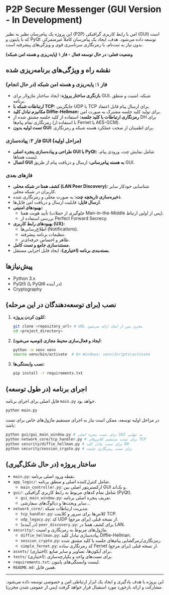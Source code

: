 # P2P Secure Messenger (GUI Version - In Development)

این پروژه یک پیام‌رسان نظیر به نظیر (P2P) امن با رابط کاربری گرافیکی (GUI) است که با پایتون و PyQt توسعه داده می‌شود.
هدف، ایجاد یک پیام‌رسان کاملاً غیرمتمرکز، بدون نیاز به ثبت‌نام، با رمزنگاری سرتاسری قوی و ویژگی‌های پیشرفته است.

**وضعیت فعلی: در حال توسعه فعال - فاز ۱ (پایه‌ریزی و هسته امن شبکه)**

## نقشه راه و ویژگی‌های برنامه‌ریزی شده

### فاز ۱: پایه‌ریزی و هسته امن شبکه (در حال انجام)
*   **بازنگری ساختار پروژه:** ایجاد ساختار ماژولار برای GUI، شبکه، امنیت و منطق برنامه.
*   **ارتباطات شبکه با TCP:** جایگزینی UDP با TCP برای ارسال پیام قابل اعتماد.
*   **مکانیزم تبادل کلید Diffie-Hellman:** برای تولید کلید جلسه مشترک به صورت امن.
*   **رمزنگاری ارتباطات با کلید جلسه:** استفاده از کلید جلسه مشتق شده از DH برای رمزنگاری تمام پیام‌ها (با استفاده از Fernet یا AES-GCM).
*   **تست اولیه بدون GUI:** برای اطمینان از صحت عملکرد هسته شبکه و رمزنگاری.

### فاز ۲: پیاده‌سازی GUI (مراحل اولیه)
*   **طراحی و پیاده‌سازی پنجره اصلی GUI با PyQt:** شامل نمایش چت، ورودی پیام، لیست همتاها.
*   **اتصال GUI به هسته پیام‌رسانی:** ارسال و دریافت پیام از طریق GUI.

### فازهای بعدی
*   **کشف همتا در شبکه محلی (LAN Peer Discovery):** شناسایی خودکار سایر کاربران در شبکه محلی.
*   **ذخیره‌سازی تاریخچه چت:** به صورت محلی و رمزنگاری شده.
*   **ارسال فایل:** قابلیت ارسال و دریافت امن فایل‌ها.
*   **بهبودهای امنیتی:**
    *   تأیید هویت همتا (جلوگیری از حملات Man-in-the-Middle پس از اولین ارتباط).
    *   بررسی استفاده از Perfect Forward Secrecy.
*   **بهبودهای رابط کاربری (UX):**
    *   اطلاع‌رسانی‌ها (Notifications).
    *   تنظیمات برنامه پیشرفته.
    *   ظاهر و احساس حرفه‌ای‌تر.
*   **مستندسازی جامع و تست کامل.**
*   **بسته‌بندی برنامه (اختیاری):** ایجاد فایل اجرایی مستقل.

## پیش‌نیازها

*   Python 3.x
*   PyQt5 (یا PyQt6 در آینده)
*   Cryptography

## نصب (برای توسعه‌دهندگان در این مرحله)

1.  **کلون کردن پروژه:**
    ```bash
    git clone <repository_url> # URL مخزن پس از ایجاد ارائه می‌شود
    cd <project_directory>
    ```
2.  **ایجاد و فعال‌سازی محیط مجازی (توصیه می‌شود):**
    ```bash
    python -m venv venv
    source venv/bin/activate  # On Windows: venv\Scripts\activate
    ```
3.  **نصب وابستگی‌ها:**
    ```bash
    pip install -r requirements.txt
    ```

## اجرای برنامه (در طول توسعه)

فایل اصلی برای اجرای برنامه `main.py` خواهد بود.
```bash
python main.py
```
در مراحل اولیه توسعه، ممکن است نیاز به اجرای مستقیم ماژول‌های خاص برای تست باشد:
```bash
python gui/gui_main_window.py # برای تست پنجره اصلی GUI به تنهایی
python network_core/tcp_handler.py # برای تست مستقیم کلاس‌های TCP
python security/diffie_hellman.py # برای تست تبادل کلید DH
python security/session_crypto.py # برای تست رمزنگاری جلسه
```

## ساختار پروژه (در حال شکل‌گیری)

*   `main.py`: نقطه ورود اصلی برنامه.
*   `app_logic/`: شامل کنترل‌کننده اصلی و منطق برنامه.
    *   `main_controller.py`: ارکستریتور اصلی بین GUI و بک‌اند.
*   `gui/`: شامل تمام کدهای مربوط به رابط کاربری گرافیکی (PyQt).
    *   `gui_main_window.py`: تعریف پنجره اصلی برنامه.
    *   سایر ویجت‌ها و دیالوگ‌های سفارشی...
*   `network_core/`: مدیریت ارتباطات شبکه.
    *   `tcp_handler.py`: کلاس‌ها برای سرور و کلاینت TCP.
    *   `udp_legacy.py`: کد UDP از نسخه قبلی (برای مرجع).
    *   (در آینده) `peer_discovery.py`: برای کشف همتا در LAN.
*   `security/`: ماژول‌های مربوط به رمزنگاری و امنیت.
    *   `diffie_hellman.py`: پیاده‌سازی تبادل کلید Diffie-Hellman.
    *   `session_crypto.py`: رمزنگاری/رمزگشایی پیام‌های جلسه با کلید مشتق شده.
    *   `simple_fernet.py`: کد رمزنگاری ساده Fernet از نسخه قبلی (برای مرجع).
*   `assets/` (اختیاری): برای آیکون‌ها، تصاویر و سایر منابع.
*   `tests/` (اختیاری): برای تست‌های واحد و یکپارچه‌سازی.
*   `requirements.txt`: لیست وابستگی‌های پایتون.
*   `README.md`: همین فایل.

---
این پروژه با هدف یادگیری و ایجاد یک ابزار ارتباطی امن و خصوصی توسعه داده می‌شود.
مشارکت و ارائه بازخورد مورد استقبال قرار خواهد گرفت (پس از عمومی شدن مخزن).